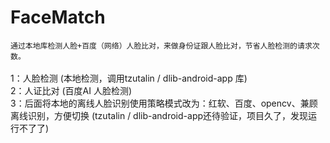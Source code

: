 # FaceMatch
`通过本地库检测人脸+百度（网络）人脸比对，来做身份证跟人脸比对，节省人脸检测的请求次数。`<br/>
<br/>
1：人脸检测 (本地检测，调用tzutalin / dlib-android-app 库)<br/>
2：人证比对 (百度AI 人脸检测)<br/>
3：后面将本地的离线人脸识别使用策略模式改为：红软、百度、opencv、兼顾离线识别，方便切换 (tzutalin / dlib-android-app还待验证，项目久了，发现运行不了了)<br/>


